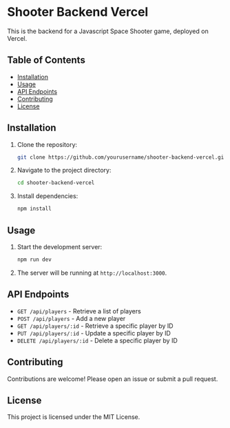 # Shooter Backend Vercel

This is the backend for a Javascript Space Shooter game, deployed on Vercel.

## Table of Contents

- [Installation](#installation)
- [Usage](#usage)
- [API Endpoints](#api-endpoints)
- [Contributing](#contributing)
- [License](#license)

## Installation

1. Clone the repository:
    ```bash
    git clone https://github.com/yourusername/shooter-backend-vercel.git
    ```
2. Navigate to the project directory:
    ```bash
    cd shooter-backend-vercel
    ```
3. Install dependencies:
    ```bash
    npm install
    ```

## Usage

1. Start the development server:
    ```bash
    npm run dev
    ```
2. The server will be running at `http://localhost:3000`.

## API Endpoints

- `GET /api/players` - Retrieve a list of players
- `POST /api/players` - Add a new player
- `GET /api/players/:id` - Retrieve a specific player by ID
- `PUT /api/players/:id` - Update a specific player by ID
- `DELETE /api/players/:id` - Delete a specific player by ID

## Contributing

Contributions are welcome! Please open an issue or submit a pull request.

## License

This project is licensed under the MIT License.